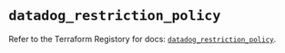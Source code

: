 # `datadog_restriction_policy`

Refer to the Terraform Registory for docs: [`datadog_restriction_policy`](https://registry.terraform.io/providers/datadog/datadog/3.31.0/docs/resources/restriction_policy).
